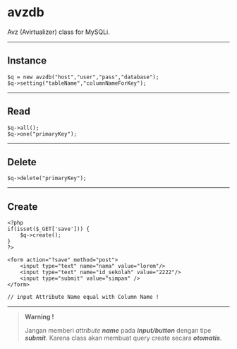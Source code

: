 avzdb
=====

Avz (Avirtualizer) class for MySQLi.

----------
Instance
----
    $q = new avzdb("host","user","pass","database");
    $q->setting("tableName","columnNameForKey");

-----
Read
-----

    $q->all();
    $q->one("primaryKey");

----------
Delete
-----
    $q->delete("primaryKey");

-----
Create
-----
	<?php
	if(isset($_GET['save'])) {
		$q->create();
	}
	?>

	<form action="?save" method="post">
		<input type="text" name="nama" value="lorem"/>
		<input type="text" name="id_sekolah" value="2222"/>
		<input type="submit" value="simpan" />
	</form>

	// input Attribute Name equal with Column Name !

----------


> **Warning !**
>
>  Jangan memberi *attribute* ***name*** pada ***input/button*** dengan tipe ***submit***. Karena class akan membuat query create secara ***otomatis***.